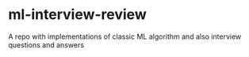# ml-interview-review

A repo with implementations of classic ML algorithm and also interview questions and answers
